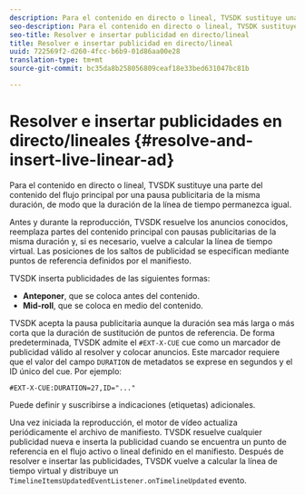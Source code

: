 ```yaml
---
description: Para el contenido en directo o lineal, TVSDK sustituye una parte del contenido del flujo principal por una pausa publicitaria de la misma duración, de modo que la duración de la línea de tiempo permanezca igual.
seo-description: Para el contenido en directo o lineal, TVSDK sustituye una parte del contenido del flujo principal por una pausa publicitaria de la misma duración, de modo que la duración de la línea de tiempo permanezca igual.
seo-title: Resolver e insertar publicidad en directo/lineal
title: Resolver e insertar publicidad en directo/lineal
uuid: 722569f2-d260-4fcc-b6b9-01d86aa00e28
translation-type: tm+mt
source-git-commit: bc35da8b258056809ceaf18e33bed631047bc81b

---
```



# Resolver e insertar publicidades en directo/lineales {#resolve-and-insert-live-linear-ad}

Para el contenido en directo o lineal, TVSDK sustituye una parte del contenido del flujo principal por una pausa publicitaria de la misma duración, de modo que la duración de la línea de tiempo permanezca igual.

Antes y durante la reproducción, TVSDK resuelve los anuncios conocidos, reemplaza partes del contenido principal con pausas publicitarias de la misma duración y, si es necesario, vuelve a calcular la línea de tiempo virtual. Las posiciones de los saltos de publicidad se especifican mediante puntos de referencia definidos por el manifiesto.

TVSDK inserta publicidades de las siguientes formas:

* **Anteponer**, que se coloca antes del contenido.
* **Mid-roll**, que se coloca en medio del contenido.

TVSDK acepta la pausa publicitaria aunque la duración sea más larga o más corta que la duración de sustitución de puntos de referencia. De forma predeterminada, TVSDK admite el `#EXT-X-CUE` cue como un marcador de publicidad válido al resolver y colocar anuncios. Este marcador requiere que el valor del campo `DURATION` de metadatos se exprese en segundos y el ID único del cue. Por ejemplo:

```
#EXT-X-CUE:DURATION=27,ID="..."
```

Puede definir y suscribirse a indicaciones (etiquetas) adicionales.

Una vez iniciada la reproducción, el motor de vídeo actualiza periódicamente el archivo de manifiesto. TVSDK resuelve cualquier publicidad nueva e inserta la publicidad cuando se encuentra un punto de referencia en el flujo activo o lineal definido en el manifiesto. Después de resolver e insertar las publicidades, TVSDK vuelve a calcular la línea de tiempo virtual y distribuye un `TimelineItemsUpdatedEventListener.onTimelineUpdated` evento.